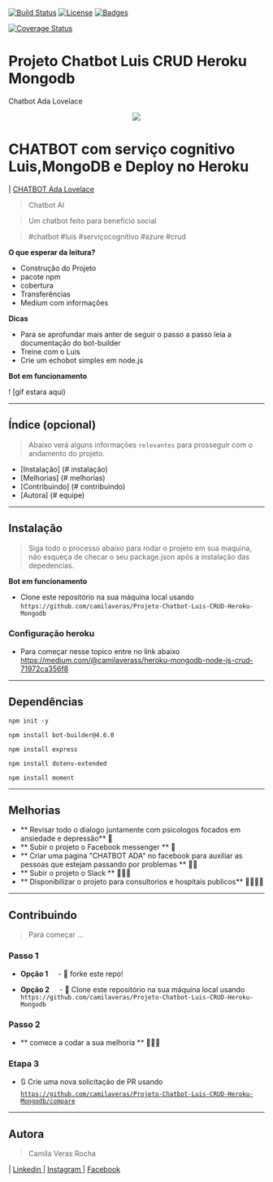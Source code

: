 
[![Build Status](http://img.shields.io/travis/badges/badgerbadgerbadger.svg?style=flat-square)](https://travis-ci.org/badges/badgerbadgerbadger) [![License](http://img.shields.io/:license-mit-blue.svg?style=flat-square)](http://badges.mit-license.org) [![Badges](http://img.shields.io/:badges-9/9-ff6799.svg?style=flat-square)](https://github.com/badges/badgerbadgerbadger)

<a href='https://coveralls.io/github/badges/badgerbadgerbadger?branch=master'><img src='https://coveralls.io/repos/github/badges/badgerbadgerbadger/badge.svg?branch=master' alt='Coverage Status' /></a>


# Projeto Chatbot Luis CRUD Heroku Mongodb
Chatbot Ada Lovelace
<p align="center"> <img src="https://media.giphy.com/media/3UBa2cTg7NDA4/giphy.gif"/> </p>



# CHATBOT com serviço cognitivo Luis,MongoDB e Deploy no Heroku

| <a href="https://chatbot-ada.herokuapp.com/" target="_blank">  CHATBOT Ada Lovelace  </a> 

> Chatbot AI

> Um chatbot feito para beneficio social

> #chatbot #luis #serviçocognitivo #azure #crud

**O que esperar da leitura?**

- Construção do Projeto
- pacote npm
- cobertura
- Transferências
- Medium com informações 


**Dicas**

- Para se aprofundar mais anter de seguir o passo a passo leia a documentação do bot-builder
- Treine com o Luis
- Crie um echobot simples em node.js


**Bot em funcionamento**

! [gif estara aqui)



---

## Índice (opcional)

> Abaixo verá alguns informações `relevantes` para prosseguir com o andamento do projeto.

- [Instalação] (# instalação)
- [Melhorias] (# melhorias)
- [Contribuindo] (# contribuindo)
- [Autora] (# equipe)


---


## Instalação

> Siga todo o processo abaixo para rodar o projeto em sua maquina, não esqueça de checar o seu package.json após a instalação das depedencias.

 


**Bot em funcionamento**

- Clone este repositório na sua máquina local usando `https://github.com/camilaveras/Projeto-Chatbot-Luis-CRUD-Heroku-Mongodb`

### Configuração heroku

- Para começar nesse topico entre no link abaixo
https://medium.com/@camilaverass/heroku-mongodb-node-js-crud-71972ca356f8
---

## Dependências

    npm init -y


``npm install bot-builder@4.6.0 ``

    npm install express

`npm install dotenv-extended`

    npm install moment


---

## Melhorias

- ** Revisar todo o dialogo juntamente com psicologos focados em ansiedade e depressão** 🔨
- ** Subir o projeto o Facebook messenger ** 🔨
- ** Criar uma pagina "CHATBOT ADA" no facebook para auxiliar as pessoas que estejam passando por problemas ** 🔨🔨
- ** Subir o projeto o Slack ** 🔨🔨🔨
- ** Disponibilizar o projeto para consultorios e hospitais publicos** 🔨🔨🔨🔨



---
## Contribuindo

> Para começar ...

### Passo 1

- **Opção 1**
    - 🍴 forke este repo!

- **Opção 2**
    - 👯 Clone este repositório na sua máquina local usando `https://github.com/camilaveras/Projeto-Chatbot-Luis-CRUD-Heroku-Mongodb`

### Passo 2

- ** comece a codar a sua melhoria ** 🔨🔨🔨

### Etapa 3

- 🔃 Crie uma nova solicitação de PR usando <a href="https://github.com/camilaveras/Projeto-Chatbot-Luis-CRUD-Heroku-Mongodb/compare" target="_blank"> `https://github.com/camilaveras/Projeto-Chatbot-Luis-CRUD-Heroku-Mongodb/compare` </a>

----

## Autora  

> Camila Veras Rocha

| <a href="https://www.linkedin.com/in/camilaveras/" target="_blank">  Linkedin  </a> 
| <a href="https://www.instagram.com/camilaverasss/" target="_blank">  Instagram  </a> 
| <a href="https://www.facebook.com/Camila.Verasrocha" target="_blank">  Facebook  </a> 
